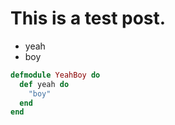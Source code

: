# This is a test post.

- yeah
- boy

```elixir
defmodule YeahBoy do 
  def yeah do
    "boy"
  end
end
```
